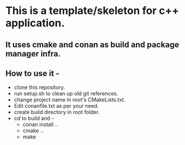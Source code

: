 # This is a template/skeleton for c++ application.

## It uses cmake and conan as build and package manager infra.

## How to use it -

- clone this repository.
- run setup.sh to clean up old git references.
- change project name in root's CMakeLists.txt.
- Edit conanfile.txt as per your need.
- create build directory in root folder.
- cd to build and -
  - conan install ..
  - cmake ..
  - make
